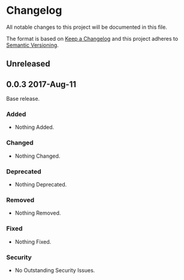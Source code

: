 # Changelog
All notable changes to this project will be documented in this file.

The format is based on [Keep a Changelog](http://keepachangelog.com/en/1.0.0/)
and this project adheres to [Semantic Versioning](http://semver.org/spec/v2.0.0.html).

## Unreleased

## 0.0.3 2017-Aug-11
Base release.
### Added
- Nothing Added.
### Changed
- Nothing Changed.
### Deprecated
- Nothing Deprecated.
### Removed
- Nothing Removed.
### Fixed
- Nothing Fixed.
### Security
- No Outstanding Security Issues.
